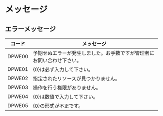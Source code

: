 # メッセージ

## エラーメッセージ
| コード | メッセージ |
|--|--|
| DPWE00 | 予期せぬエラーが発生しました。お手数ですが管理者にお問い合わせ下さい。 |
| DPWE01 | {0}は必ず入力して下さい。 |
| DPWE02 | 指定されたリソースが見つかりません。 |
| DPWE03 | 操作を行う権限がありません。 |
| DPWE04 | {0}は数値で入力して下さい。 |
| DPWE05 | {0}の形式が不正です。 |